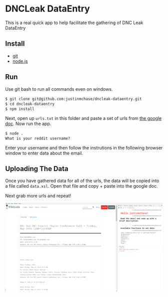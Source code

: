 # DNCLeak DataEntry

This is a real quick app to help facilitate the gathering of DNC Leak DataEntry

## Install

* [git](https://git-scm.com/)
* [node.js](https://nodejs.org)

## Run

Use git bash to run all commands even on windows.

```
$ git clone git@github.com:justinmchase/dncleak-dataentry.git
$ cd dncleak-dataentry
$ npm install
```

Next, open up `urls.txt` in this folder and paste a set of urls from [the google doc](https://docs.google.com/spreadsheets/d/1ORUwiu-JsJ15xqgIGeP-P14WJULt9B5fZRNzQaPDxjk/edit#gid=0). Now run the app.

```
$ node .
What is your reddit username?
```

Enter your username and then follow the instrutions in the following browser window to enter data about the email.

## Uploading The Data

Once you have gathered data for all of the urls, the data will be copied into a file called `data.xsl`. Open that file and copy + paste into the google doc.

Next grab more urls and repeat!

![screenshot](docs/screenshot.png "Screenshot")
